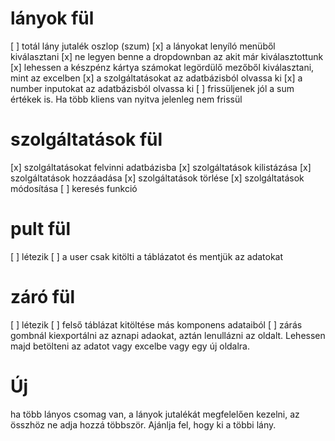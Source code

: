 # lányok fül
[ ] totál lány jutalék oszlop (szum)
[x] a lányokat lenyíló menüből kiválasztani
[x] ne legyen benne a dropdownban az akit már kiválasztottunk 
[x] lehessen a készpénz kártya számokat legördülő mezőből kiválasztani, mint az excelben
[x] a szolgáltatásokat az adatbázisból olvassa ki
[x] a number inputokat az adatbázisból olvassa ki
[ ] frissüljenek jól a sum értékek is. Ha több kliens van nyitva jelenleg nem frissül

# szolgáltatások fül
[x] szolgáltatásokat felvinni adatbázisba
[x] szolgáltatások kilistázása
[x] szolgáltatások hozzáadása
[x] szolgáltatások törlése
[x] szolgáltatások módosítása
[ ] keresés funkció 

# pult fül
[ ] létezik
[ ] a user csak kitölti a táblázatot és mentjük az adatokat

# záró fül
[ ] létezik
[ ] felső táblázat kitöltése más komponens adataiból
[ ] zárás gombnál kiexportálni az aznapi adaokat, aztán lenullázni az oldalt. Lehessen majd betölteni az adatot vagy excelbe vagy egy új oldalra.

# Új
ha több lányos csomag van, a lányok jutalékát megfelelően kezelni, az összhöz ne adja hozzá többször. Ajánlja fel, hogy ki a többi lány.